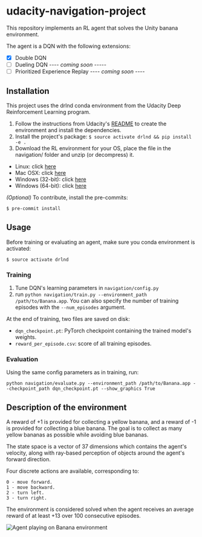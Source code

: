 # udacity-navigation-project

This repository implements an RL agent that solves the Unity banana environment.

The agent is a DQN with the following extensions:
*  [x] Double DQN
*  [ ] Dueling DQN *---- coming soon -----*
*  [ ] Prioritized Experience Replay    *---- coming soon ----*

## Installation

This project uses the drlnd conda environment from the Udacity Deep Reinforcement
Learning program.

1. Follow the instructions from Udacity's [README](https://github.com/udacity/deep-reinforcement-learning#dependencies) 
to create the environment and install the dependencies.
1. Install the project's package: `$ source activate drlnd && pip install -e .`
1. Download the RL environment for your OS, place the file in the navigation/ folder 
and unzip (or decompress) it. 

*  Linux: click [here](https://s3-us-west-1.amazonaws.com/udacity-drlnd/P1/Banana/Banana_Linux.zip)
*  Mac OSX: click [here](https://s3-us-west-1.amazonaws.com/udacity-drlnd/P1/Banana/Banana.app.zip)
*  Windows (32-bit): click [here](https://s3-us-west-1.amazonaws.com/udacity-drlnd/P1/Banana/Banana_Windows_x86.zip)
*  Windows (64-bit): click [here](https://s3-us-west-1.amazonaws.com/udacity-drlnd/P1/Banana/Banana_Windows_x86_64.zip)

*(Optional)* To contribute, install the pre-commits:

```bash
$ pre-commit install
```

## Usage

Before training or evaluating an agent, make sure you conda environment is activated:
```
$ source activate drlnd
```

### Training

1. Tune DQN's learning parameters in `navigation/config.py`
2. run `python navigation/train.py --environment_path /path/to/Banana.app`. You can 
also specify the number of training episodes with the `--num_episodes` argument.

At the end of training, two files are saved on disk:
*  `dqn_checkpoint.pt`: PyTorch checkpoint containing the trained model's weights.
*  `reward_per_episode.csv`: score of all training episodes.

### Evaluation

Using the same config parameters as in training, run:
```
python navigation/evaluate.py --environment_path /path/to/Banana.app --checkpoint_path dqn_checkpoint.pt --show_graphics True
```

## Description of the environment

A reward of +1 is provided for collecting a yellow banana, and a reward of -1 is 
provided for collecting a blue banana. The goal is to collect as many yellow bananas 
as possible while avoiding blue bananas.

The state space is a vector of 37 dimensions which contains the agent's velocity, along
with ray-based perception of objects around the agent's forward direction.

Four discrete actions are available, corresponding to:

    0 - move forward.
    1 - move backward.
    2 - turn left.
    3 - turn right.

The environment is considered solved when the agent receives an average reward of at 
least +13 over 100 consecutive episodes.

![Agent playing on Banana environment](doc/banana.gif)
